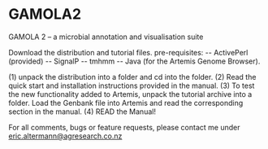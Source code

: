 # GAMOLA2
GAMOLA 2 – a microbial annotation and visualisation suite

Download the distribution and tutorial files.
pre-requisites:
-- ActivePerl (provided)
-- SignalP
-- tmhmm
-- Java (for the Artemis Genome Browser).

(1) unpack the distribution into a folder and cd into the folder.
(2) Read the quick start and installation instructions provided in the manual.
(3) To test the new functionality added to Artemis, unpack the tutorial archive into a folder. Load the Genbank file into Artemis and read the corresponding section in the manual.
(4) READ the Manual!

For all comments, bugs or feature requests, please contact me under eric.altermann@agresearch.co.nz
